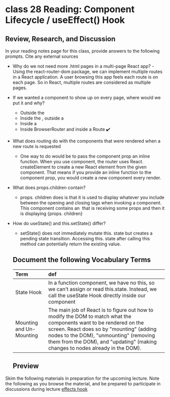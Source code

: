 # class 28 Reading: Component Lifecycle / useEffect() Hook

## Review, Research, and Discussion

In your reading notes page for this class, provide answers to the following prompts. Cite any external sources

- Why do we not need more .html pages in a multi-page React app?
  -Using the react-router-dom package, we can implement multiple routes in a React application. A user browsing this app feels each route is on each page. So in React, multiple routes are considered as multiple pages.
- If we wanted a component to show up on every page, where would we put it and why?
  - Outside the <BrowserRouter/>
  - Inside the <BrowserRouter />, outside a <Route />
  - Inside a <Route />
  - Inside BrowserRouter and inside a Route ✔️
- What does routing do with the components that were rendered when a new route is requested
  - One way to do would be to pass the component prop an inline function. When you use component, the router uses React. createElement to create a new React element from the given component. That means if you provide an inline function to the component prop, you would create a new component every render.
- What does props.children contain?
  - props. children does is that it is used to display whatever you include between the opening and closing tags when invoking a component. This component contains an <img> that is receiving some props and then it is displaying {props. children}
- How do useState() and this.setState() differ?

  - setState() does not immediately mutate this. state but creates a pending state transition. Accessing this. state after calling this method can potentially return the existing value.

  ## Document the following Vocabulary Terms

  | Term                     | def                                                                                                                                                                                                                                                                                         |
  | :----------------------- | :------------------------------------------------------------------------------------------------------------------------------------------------------------------------------------------------------------------------------------------------------------------------------------------ |
  | State Hook               | In a function component, we have no this, so we can’t assign or read this.state. Instead, we call the useState Hook directly inside our component                                                                                                                                           |
  | Mounting and Un-Mounting | The main job of React is to figure out how to modify the DOM to match what the components want to be rendered on the screen. React does so by "mounting" (adding nodes to the DOM), "unmounting" (removing them from the DOM), and "updating" (making changes to nodes already in the DOM). |

  ## Preview

Skim the following materials in preparation for the upcoming lecture. Note the following as you browse the material, and be prepared to participate in discussions during lecture
[effects hook](https://reactjs.org/docs/hooks-effect.html)

